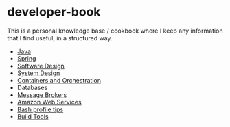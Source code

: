 # developer-book
This is a personal knowledge base / cookbook where I keep any information that I find useful, in a structured way.

* [Java](Java.pdf)
* [Spring](Spring.pdf)
* [Software Design](Software%20Design.pdf)
* [System Design](System%20Design.pdf)
* [Containers and Orchestration](Containers%20and%20Orchestration.pdf)
* Databases
* [Message Brokers](Message%20Brokers.pdf)
* [Amazon Web Services](Amazon%20Web%20Services.pdf)
* [Bash profile tips](zprofile)
* [Build Tools](Build%20Tools.pdf)